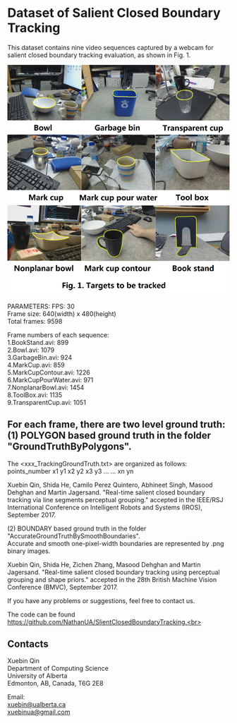 Dataset of Salient Closed Boundary Tracking
====

This dataset contains nine video sequences captured by a webcam for salient closed boundary tracking evaluation, as shown in Fig. 1.

![Tracker_Initialization image](Tracker_Initialization.png)<br>

PARAMETERS:
FPS: 30<br>
Frame size: 640(width) x 480(height)<br>
Total frames: 9598<br>

Frame numbers of each sequence: <br>
1.BookStand.avi:		899<br>
2.Bowl.avi:			1079<br>
3.GarbageBin.avi:		924<br>
4.MarkCup.avi:			859<br>
5.MarkCupContour.avi:		1226<br>
6.MarkCupPourWater.avi:		971<br>
7.NonplanarBowl.avi: 		1454<br>
8.ToolBox.avi:			1135<br>
9.TransparentCup.avi: 		1051<br>

For each frame, there are two level ground truth: <br>
(1) POLYGON based ground truth in the folder "GroundTruthByPolygons".<br>
--
The <xxx_TrackingGroundTruth.txt> are organized as follows:<br>
points_number x1 y1 x2 y2 x3 y3 ... ... xn yn<br>

Xuebin Qin, Shida He, Camilo Perez Quintero, Abhineet Singh, Masood Dehghan and Martin Jagersand. "Real-time salient closed boundary tracking via line segments perceptual grouping." accepted in the IEEE/RSJ International Conference on Intelligent Robots and Systems (IROS), September 2017.<br>

(2) BOUNDARY based ground truth in the folder "AccurateGroundTruthBySmoothBoundaries".<br>
Accurate and smooth one-pixel-width boundaries are represented by .png binary images.<br>

Xuebin Qin, Shida He, Zichen Zhang, Masood Dehghan and Martin Jagersand. "Real-time salient closed boundary tracking using perceptual grouping and shape priors." accepted in the 28th British Machine Vision Conference (BMVC), September 2017.<br>


If you have any problems or suggestions, feel free to contact us.<br>

The code can be found https://github.com/NathanUA/SlientClosedBoundaryTracking.<br>

Contacts
---
Xuebin Qin<br>
Department of Computing Science<br>
University of Alberta<br>
Edmonton, AB, Canada, T6G 2E8<br>

Email:<br>
xuebin@ualberta.ca<br>
xuebinua@gmail.com<br>
